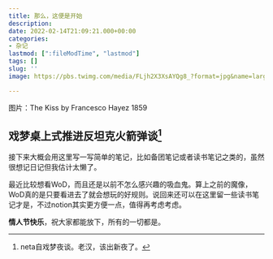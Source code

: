 ```yaml
---
title: 那么，这便是开始
description: 
date: 2022-02-14T21:09:21.000+00:00
categories:
- 杂记
lastmod: [":fileModTime", "lastmod"]
tags: []
slug: ''
image: https://pbs.twimg.com/media/FLjh2X3XsAYQg8_?format=jpg&name=large

---
```

图片：The Kiss by Francesco Hayez 1859
## 戏梦桌上式推进反坦克火箭弹谈[^1]
接下来大概会用这里写一写简单的笔记，比如备团笔记或者读书笔记之类的，虽然很想记日记但我估计太懒了。

最近比较想看WoD，而且还是以前不怎么感兴趣的吸血鬼。算上之前的魔像，WoD真的是只要看进去了就会想玩的好规则。说回来还可以在这里留一些读书笔记才是，不过notion其实更方便一点，值得再考虑考虑。

**情人节快乐**，祝大家都能放下，所有的一切都是。

[^1]:neta自戏梦夜谈。老汉，该出新夜了。
